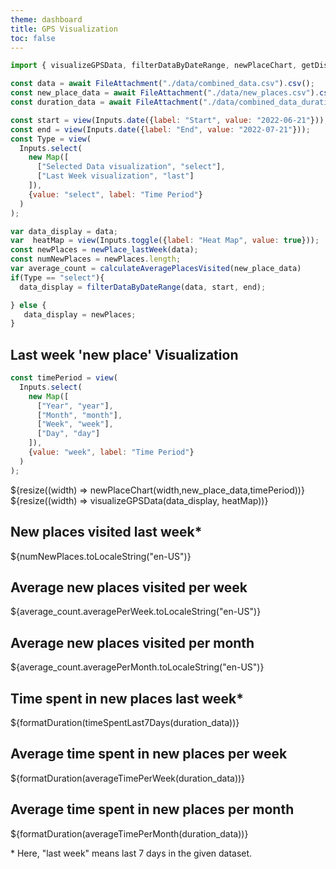 ```yaml
---
theme: dashboard
title: GPS Visualization 
toc: false
---
```



<style>
  .my-cluster-icon {
    width: 40px;
    height: 40px;
    border: 2px solid #ffffff;
    border-radius: 50%;
    background: rgba(255, 255, 255, 0.6); /* Lightly transparent white background */
    color: #000; /* Text color changed to black */
    text-align: center;
    line-height: 40px; /* Same as the icon height */
    font-size: 16px; /* Adjust font size as needed */
    font-weight: bold;
    text-shadow: 0 0 3px #fff; /* White text shadow */
  }
</style>

```js
import { visualizeGPSData, filterDataByDateRange, newPlaceChart, getDistance, isNewPlace , newPlace_lastWeek, calculateAveragePlacesVisited, parseTimestamp, timeSpentLast7Days, averageTimePerWeek, averageTimePerMonth, formatDuration} from "./components/charts.js";


```
```js
const data = await FileAttachment("./data/combined_data.csv").csv();
const new_place_data = await FileAttachment("./data/new_places.csv").csv();
const duration_data = await FileAttachment("./data/combined_data_durations.csv").csv();

const start = view(Inputs.date({label: "Start", value: "2022-06-21"}));
const end = view(Inputs.date({label: "End", value: "2022-07-21"}));
const Type = view(
  Inputs.select(
    new Map([
      ["Selected Data visualization", "select"],
      ["Last Week visualization", "last"]
    ]),
    {value: "select", label: "Time Period"}
  )
);

```


```js
var data_display = data;
var  heatMap = view(Inputs.toggle({label: "Heat Map", value: true}));
const newPlaces = newPlace_lastWeek(data);
const numNewPlaces = newPlaces.length;
var average_count = calculateAveragePlacesVisited(new_place_data)
if(Type == "select"){
  data_display = filterDataByDateRange(data, start, end);

} else {
   data_display = newPlaces;
}
```



<!-- <div class="grid grid-cols-1">
  <div class="card">
    ${resize((width) => visualizeGPSData(data_display, heatMap))}
  </div>

</div> -->



## Last week 'new place' Visualization



<div class="grid grid-cols-1">

</div>

```js
const timePeriod = view(
  Inputs.select(
    new Map([
      ["Year", "year"],
      ["Month", "month"],
      ["Week", "week"],
      ["Day", "day"]
    ]),
    {value: "week", label: "Time Period"}
  )
);
```

<div class="grid grid-cols-1">
  <div class="card">
    ${resize((width) => newPlaceChart(width,new_place_data,timePeriod))}
  </div>
</div>
    


<div class="grid grid-cols-4">
  <div class="card grid-colspan-2 grid-rowspan-3">
    <div class="card">
      ${resize((width) => visualizeGPSData(data_display, heatMap))}
    </div>
  </div>
  
  <div class="card grid-colspan-2">
      <h2>New places visited last week*</h2>
      <span class="big">${numNewPlaces.toLocaleString("en-US")}</span>
    </div>
    <div class="card grid-colspan-2">
      <h2>Average new places visited per week</h2>
      <span class="big">${average_count.averagePerWeek.toLocaleString("en-US")}</span>
    </div>
    <div class="card grid-colspan-2">
      <h2>Average new places visited per month</h2>
      <span class="big">${average_count.averagePerMonth.toLocaleString("en-US")}</span>
    </div>
      <div class="card grid-colspan-2">
    <h2>Time spent in new places last week*</h2>
    <span class="big">${formatDuration(timeSpentLast7Days(duration_data))}</span>
    </div>
    <div class="card grid-colspan-2">
      <h2>Average time spent in new places per week</h2>
      <span class="big">${formatDuration(averageTimePerWeek(duration_data))}</span>
    </div>
    <div class="card grid-colspan-2">
      <h2>Average time spent in new places per month</h2>
      <span class="big">${formatDuration(averageTimePerMonth(duration_data))}</span>
    </div>
  </div>
  </div>
</div>
<p>* Here, "last week" means last 7 days in the given dataset.</p>

```js


```
